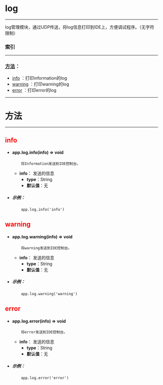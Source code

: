 # log
***
log管理模块，通过UDP传送，将log信息打印到IDE上，方便调试程序。（无字符限制）



###	索引
***
###	[方法](#方法)：

*	[info](#info) ：打印information的log
*	[warning](#warning) ：打印warning的log
*	[error](#error) ：打印error的log

***
#	<div id="方法">方法</div>
***

## <div id="info" style="color:red">info</div>
-	####	app.log.info(info)   ⇒ void 
			将Information发送到IDE控制台。
	-	**info**： 发送的信息
		-	**type**：String
		-	**默认值**：无

-	#####	示例：

			app.log.info('info')

## <div id="warning" style="color:red">warning</div>
-	####	app.log.warning(info)   ⇒ void 
			将warning发送到IDE控制台。
	-	**info**： 发送的信息
		-	**type**：String
		-	**默认值**：无

-	#####	示例：

			app.log.warning('warning')

## <div id="error" style="color:red">error</div>
-	####	app.log.error(info)   ⇒ void 
			将error发送到IDE控制台。
	-	**info**： 发送的信息
		-	**type**：String
		-	**默认值**：无

-	#####	示例：

			app.log.error('error')
